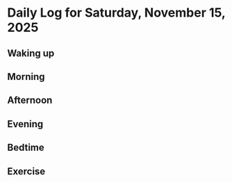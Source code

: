 # Daily Log for Saturday, November 15, 2025

## Waking up

## Morning

## Afternoon

## Evening

## Bedtime

## Exercise
